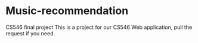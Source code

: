 # Music-recommendation
CS546 final project
This is a project for our CS546 Web application, pull the request if you need.
